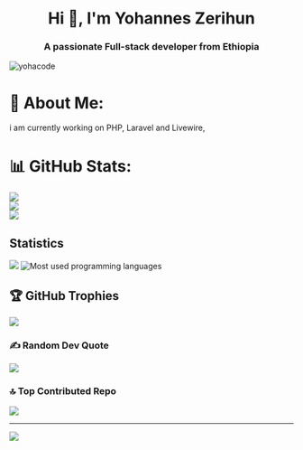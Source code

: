 <h1 align="center">Hi 👋, I'm Yohannes Zerihun</h1>
<h3 align="center">A passionate Full-stack developer from Ethiopia</h3>

<p align="left"> <img src="https://komarev.com/ghpvc/?username=yohacode&label=Profile%20views&color=0e75b6&style=flat" alt="yohacode" /> </p>

# 💫 About Me:
i am currently working on PHP, Laravel  and Livewire,


# 📊 GitHub Stats:
![](https://github-readme-stats.vercel.app/api?username=yohacode&theme=dark&hide_border=false&include_all_commits=false&count_private=false)<br/>
![](https://nirzak-streak-stats.vercel.app/?user=yohacode&theme=dark&hide_border=false)<br/>
![](https://github-readme-stats.vercel.app/api/top-langs/?username=yohacode&theme=dark&hide_border=false&include_all_commits=false&count_private=false&layout=compact)

## Statistics

<img src="https://github-profile-summary-cards.vercel.app/api/cards/profile-details?username=yohacode&theme=github_dark" />
<img src="https://github-readme-stats.vercel.app/api/top-langs/?username=yohacode&theme=default&show_icons=true&hide_border=true&layout=compact" alt="Most used programming languages" />

## 🏆 GitHub Trophies
![](https://github-profile-trophy.vercel.app/?username=yohacode&theme=radical&no-frame=false&no-bg=true&margin-w=4)

### ✍️ Random Dev Quote
![](https://quotes-github-readme.vercel.app/api?type=horizontal&theme=radical)

### 🔝 Top Contributed Repo
![](https://github-contributor-stats.vercel.app/api?username=yohacode&limit=5&theme=dark&combine_all_yearly_contributions=true)

---
[![](https://visitcount.itsvg.in/api?id=yohacode&icon=2&color=0)](https://visitcount.itsvg.in)



  
<!-- Proudly created with GPRM ( https://gprm.itsvg.in ) -->
